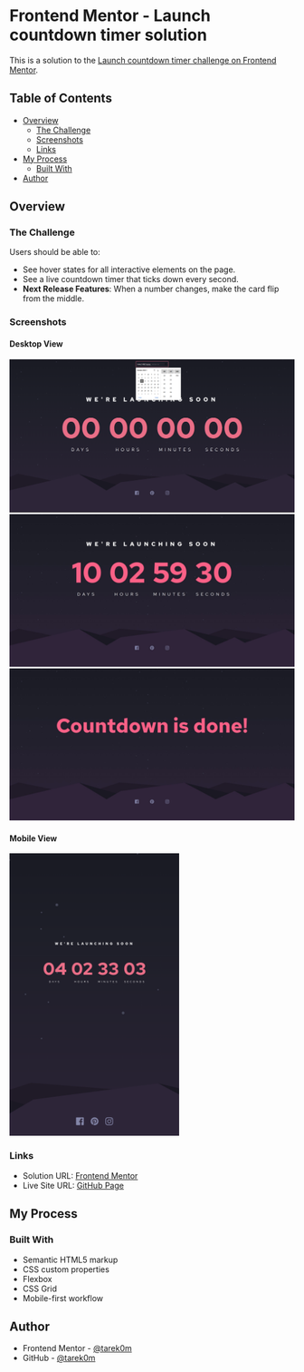 # Frontend Mentor - Launch countdown timer solution

This is a solution to the [Launch countdown timer challenge on Frontend Mentor](https://www.frontendmentor.io/challenges/launch-countdown-timer-N0XkGfyz-).

## Table of Contents

- [Overview](#overview)
  - [The Challenge](#the-challenge)
  - [Screenshots](#screenshots)
  - [Links](#links)
- [My Process](#my-process)
  - [Built With](#built-with)
- [Author](#author)

## Overview

### The Challenge

Users should be able to:

- See hover states for all interactive elements on the page.
- See a live countdown timer that ticks down every second.
- **Next Release Features**: When a number changes, make the card flip from the middle.

### Screenshots

#### Desktop View

![Choose Launching Time](./screenshots/Choose%20Launching%20Time.png)
![Countdown Start](./screenshots/Countdown%20Start.png)
![Countdown End](./screenshots/Countdown%20End.png)

#### Mobile View

<img src="./screenshots/Mobile.png" alt="Mobile" width="300">

### Links

- Solution URL: [Frontend Mentor](https://www.frontendmentor.io/solutions/launch-countdown-timer-vjRWWjGV8w)
- Live Site URL: [GitHub Page](https://tarek0m.github.io/launch-countdown-timer/)

## My Process

### Built With

- Semantic HTML5 markup
- CSS custom properties
- Flexbox
- CSS Grid
- Mobile-first workflow

## Author

- Frontend Mentor - [@tarek0m](https://www.frontendmentor.io/profile/tarek0m)
- GitHub - [@tarek0m](https://github.com/tarek0m)

